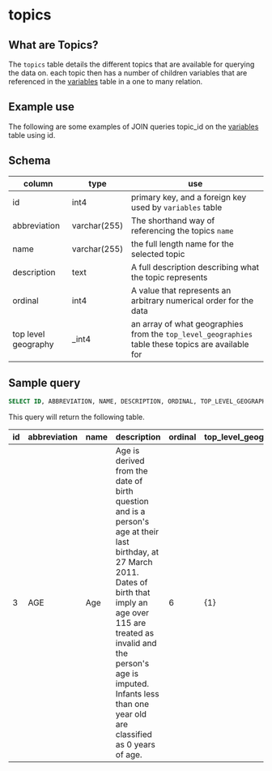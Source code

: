 # topics


## What are Topics?
The `topics` table details the different topics that are available for querying the data on. each topic then has a number of children variables that are referenced in the [variables](variables.md) table in a one to many relation.

## Example use
The following are some examples of JOIN queries
topic_id on the [variables](variables.md) table using id.

## Schema

|column|type|use|
|-|-|-|
|id|int4|primary key, and a foreign key used by `variables` table|
|abbreviation|varchar(255)|The shorthand way of referencing the topics `name`|
|name|varchar(255)|the full length name for the selected topic|
|description|text|A full description describing what the topic represents|
|ordinal|int4|A value that represents an arbitrary numerical order for the data|
|top level geography|_int4|an array of what geographies from the `top_level_geographies` table these topics are available for|


## Sample query

```sql
SELECT ID, ABBREVIATION, NAME, DESCRIPTION, ORDINAL, TOP_LEVEL_GEOGRAPHY FROM topics WHERE ID 3;
```

This query will return the following table.

|id|abbreviation|name|description|ordinal|top_level_geography|
|-|-|-|-|-|-|
|3|AGE|Age|Age is derived from the date of birth question and is a person's age at their last birthday, at 27 March 2011. Dates of birth that imply an age over 115 are treated as invalid and the person's age is imputed. Infants less than one year old are classified as 0 years of age.|6|{1}|

